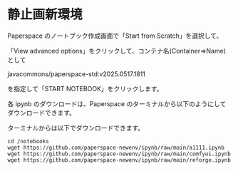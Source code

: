 # 静止画新環境

Paperspace のノートブック作成画面で「Start from Scratch」を選択して、

「View advanced options」をクリックして、コンテナ名(Container⇒Name)として

javacommons/paperspace-std:v2025.0517.1811

を指定して「START NOTEBOOK」をクリックします。

各 ipynb のダウンロードは、Paperspace のターミナルから以下のようにしてダウンロードできます。

ターミナルからは以下でダウンロードできます。

```
cd /notebooks
wget https://github.com/paperspace-newenv/ipynb/raw/main/a1111.ipynb
wget https://github.com/paperspace-newenv/ipynb/raw/main/comfyui.ipynb
wget https://github.com/paperspace-newenv/ipynb/raw/main/reforge.ipynb
```
